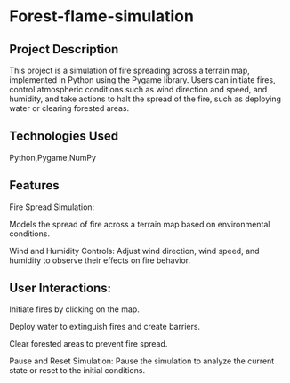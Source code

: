 # Forest-flame-simulation

## Project Description​

This project is a simulation of fire spreading across a terrain map, implemented in Python using the Pygame library. Users can initiate fires, control atmospheric conditions such as wind direction and speed, and humidity, and take actions to halt the spread of the fire, such as deploying water or clearing forested areas.

## Technologies Used​

Python,Pygame,NumPy

## Features​

Fire Spread Simulation: 

Models the spread of fire across a terrain map based on environmental conditions.​

Wind and Humidity Controls: Adjust wind direction, wind speed, and humidity to observe their effects on fire behavior.​

## User Interactions:​

Initiate fires by clicking on the map.​

Deploy water to extinguish fires and create barriers.​

Clear forested areas to prevent fire spread.​

Pause and Reset Simulation: Pause the simulation to analyze the current state or reset to the initial conditions.

